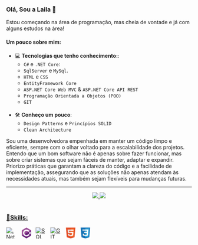 <h3>Olá, Sou a Laila 👋</h3>
<p>Estou começando na área de programação, mas cheia de vontade e já com alguns estudos na área!</p>

<h4>Um pouco sobre mim:</h4>

<ul>
  <li>💻 <strong>Tecnologias que tenho conhecimento:</strong>:
    <ul>
      <li><code>C#</code> e <code>.NET Core</code>:</li>
      <li><code>SqlServer</code> e <code>MySql</code>.</li>
      <li><code>HTML</code> e <code>CSS</code></li>
      <li><code>EntityFramework Core</code></li>
      <li><code>ASP.NET Core Web MVC</code> & <code>ASP.NET Core API REST</code></li>
      <li><code>Programação Orientada a Objetos (POO)</code></li>
      <li><code>GIT</code></li>
    </ul>
  </li>
<br>
  <li>🛠️ <strong>Conheço um pouco</strong>:
    <ul>
      <li><code>Design Patterns</code> e <code>Princípios SOLID</code></li>
      <li><code>Clean Architecture</code></li>
    </ul>
  </li>
</ul>

<p>
  Sou uma desenvolvedora empenhada em manter um código limpo e eficiente, sempre com o olhar voltado para a escalabilidade dos projetos.<br>
  Entendo que um bom software não é apenas sobre fazer funcionar, mas sobre criar sistemas que sejam fáceis de manter, adaptar e expandir.<br>
  Priorizo práticas que garantam a clareza do código e a facilidade de implementação, assegurando que as soluções não apenas atendam às necessidades atuais,
  mas também sejam flexíveis para mudanças futuras. 
</p>

<!--Redes-->
<!--Gmail
<a href = "mailto:"><img src="https://img.shields.io/badge/-Gmail-%23333?style=for-the-badge&logo=gmail&logoColor=white" target="_blank"></a>
End-->

<!--Linkedin
<a href="" target="_blank"><img src="https://img.shields.io/badge/-LinkedIn-%230077B5?style=for-the-badge&logo=linkedin&logoColor=white" target="_blank"></a>
End-->

<!--Curriculo
<b>Curriculo, clique aqui:</b>
<br>
<a href="" 
  target="_blank"><img src="https://cdn-icons-png.flaticon.com/512/3968/3968611.png" height="40" width="40" target="_blank"></a>
End-->

<!--Dashboard GitHub -->
<hr />
<div align="center">
  <a href="https://github.com/lailaSantos06">
  <img height="180em" src="https://github-readme-stats.vercel.app/api?username=lailaSantos06&show_icons=true&theme=dracula&include_all_commits=true&count_private=true"/>
  <img height="180em" src="https://github-readme-stats.vercel.app/api/top-langs/?username=lailaSantos06&layout=compact&langs_count=7&theme=dracula"/>
</div>
<!--End-->

<!--FERRAMENTAS-->

<!--Title -->
</br>
<h3>🚀Skills: </h3>

<div style="display: flex; align-items: center; gap: 10px;">
  <!--.Net Core -->
  <img title=".Net Core" alt=".Net Core" height="30" width="30" src="https://upload.wikimedia.org/wikipedia/commons/thumb/e/ee/.NET_Core_Logo.svg/1200px-.NET_Core_Logo.svg.png">
  <!-- C# -->
  <img title="C#" alt="C#" height="30" width="30" src="https://raw.githubusercontent.com/devicons/devicon/master/icons/csharp/csharp-original.svg">
  <!-- SQL Server -->
  <img title="SQL Server" alt="SQL Server" height="30" width="30" src="https://camo.githubusercontent.com/0795475ab521318b4426f7f9830c96d246fd15acd98350cf750dfa0bf3b41848/68747470733a2f2f696d672e69636f6e73382e636f6d2f636f6c6f722f34382f3030303030302f6d6963726f736f66742d73716c2d7365727665722e706e67">
  <!-- GIT -->
  <img title="GIT" alt="GIT" height="30" width="30" src="https://git-scm.com/images/logos/downloads/Git-Icon-1788C.png">
  <!-- HTML -->
  <img title="HTML" alt="HTML" height="30" width="30" src="https://raw.githubusercontent.com/devicons/devicon/master/icons/html5/html5-original.svg">
  <!-- CSS -->
  <img title="CSS" alt="CSS" height="30" width="30" src="https://raw.githubusercontent.com/devicons/devicon/master/icons/css3/css3-original.svg">
</div>
